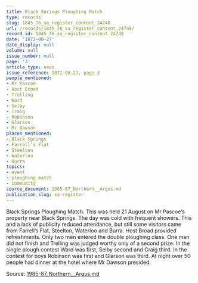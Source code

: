 ```yaml
---
title: Black Springs Ploughing Match
type: records
slug: 1845_76_sa_register_content_24748
url: /records/1845_76_sa_register_content_24748/
record_id: 1845_76_sa_register_content_24748
date: '1872-08-27'
date_display: null
volume: null
issue_number: null
page: '3'
article_type: news
issue_reference: 1872-08-27, page 3
people_mentioned:
- Mr Pascoe
- Host Broad
- Trelling
- Ward
- Selby
- Craig
- Robinson
- Glarson
- Mr Dawson
places_mentioned:
- Black Springs
- Farrell’s Flat
- Steelton
- Waterloo
- Burra
topics:
- event
- ploughing match
- community
source_document: 1985-87_Northern__Argus.md
publication_slug: sa-register
---
```


Black Springs Ploughing Match.  This was held 21 August on Mr Pascoe’s property near Black Springs.  The day was cold with frequent showers.  This and a lack of publicity reduced attendance, but still some visitors came from Farrell’s Flat, Steelton, Waterloo and Burra.  Host Broad provided refreshments.  Only two men entered the double ploughing class.  One man did not finish and Trelling was judged worthy only of a second prize.  In the single plough contest Ward was first, Selby second and Craig third.  In the contest for boys Robinson was first and Glarson was third.  At night over 50 people had dinner at the hotel where Mr Dawson presided.

Source: [1985-87_Northern__Argus.md](/downloads/markdown/1985-87_Northern__Argus.md)
